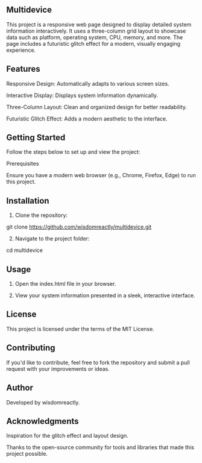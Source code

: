 ## Multidevice

This project is a responsive web page designed to display detailed system information interactively. It uses a three-column grid layout to showcase data such as platform, operating system, CPU, memory, and more. The page includes a futuristic glitch effect for a modern, visually engaging experience.

## Features

Responsive Design: Automatically adapts to various screen sizes.

Interactive Display: Displays system information dynamically.

Three-Column Layout: Clean and organized design for better readability.

Futuristic Glitch Effect: Adds a modern aesthetic to the interface.


## Getting Started

Follow the steps below to set up and view the project:

Prerequisites

Ensure you have a modern web browser (e.g., Chrome, Firefox, Edge) to run this project.

## Installation

1. Clone the repository:

git clone https://github.com/wisdomreactly/multidevice.git



2. Navigate to the project folder:

cd multidevice



## Usage

1. Open the index.html file in your browser.

2. View your system information presented in a sleek, interactive interface.

## License

This project is licensed under the terms of the MIT License.

## Contributing

If you'd like to contribute, feel free to fork the repository and submit a pull request with your improvements or ideas.

## Author

Developed by wisdomreactly.

## Acknowledgments

Inspiration for the glitch effect and layout design.

Thanks to the open-source community for tools and libraries that made this project possible.

